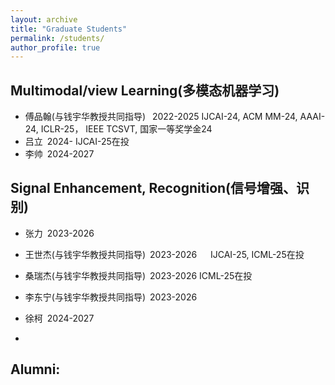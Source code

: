 ```yaml
---
layout: archive
title: "Graduate Students"
permalink: /students/
author_profile: true
---
```


Multimodal/view Learning(多模态机器学习)
------
* 傅品翰(与钱宇华教授共同指导) &#8194;2022-2025 IJCAI-24, ACM MM-24, AAAI-24, ICLR-25， IEEE TCSVT, 国家一等奖学金24
* 吕立&#8194;2024- IJCAI-25在投
* 李帅&#8194;2024-2027


Signal Enhancement, Recognition(信号增强、识别)
------
* 张力&#8194;2023-2026
* 王世杰(与钱宇华教授共同指导)&#8194;2023-2026 &#8195; IJCAI-25, ICML-25在投
* 桑瑞杰(与钱宇华教授共同指导)&#8194;2023-2026 ICML-25在投
* 李东宁(与钱宇华教授共同指导)&#8194;2023-2026
* 徐柯&#8194;2024-2027


* 
Alumni:
------

  <!--
&#160; 空一格
&#8194; 空两格
&#8195; 空四格
注意：不要漏掉分号
-->
